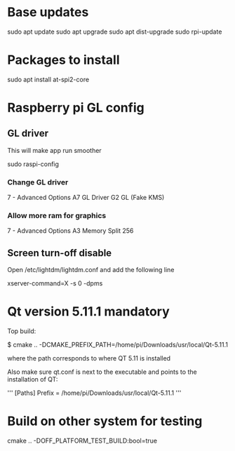 # Base updates
sudo apt update
sudo apt upgrade
sudo apt dist-upgrade
sudo rpi-update

# Packages to install
sudo apt install at-spi2-core

# Raspberry pi GL config

## GL driver
This will make app run smoother

sudo raspi-config

### Change GL driver
7 - Advanced Options
A7 GL Driver
G2 GL (Fake KMS)

### Allow more ram for graphics
7 - Advanced Options
A3 Memory Split
256

## Screen turn-off disable
Open /etc/lightdm/lightdm.conf and add the following line

xserver-command=X -s 0 -dpms

# Qt version 5.11.1 mandatory

Top build:

$ cmake .. -DCMAKE_PREFIX_PATH=/home/pi/Downloads/usr/local/Qt-5.11.1

where the path corresponds to where QT 5.11 is installed

Also make sure qt.conf is next to the executable and points to the installation of QT:

'''
[Paths]
Prefix = /home/pi/Downloads/usr/local/Qt-5.11.1
'''

# Build on other system for testing

cmake .. -DOFF_PLATFORM_TEST_BUILD:bool=true
